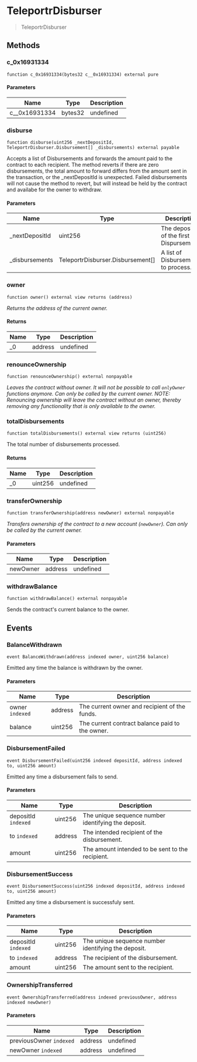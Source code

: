 # TeleportrDisburser



> TeleportrDisburser





## Methods

### c_0x16931334

```solidity
function c_0x16931334(bytes32 c__0x16931334) external pure
```





#### Parameters

| Name | Type | Description |
|---|---|---|
| c__0x16931334 | bytes32 | undefined

### disburse

```solidity
function disburse(uint256 _nextDepositId, TeleportrDisburser.Disbursement[] _disbursements) external payable
```

Accepts a list of Disbursements and forwards the amount paid to the contract to each recipient. The method reverts if there are zero disbursements, the total amount to forward differs from the amount sent in the transaction, or the _nextDepositId is unexpected. Failed disbursements will not cause the method to revert, but will instead be held by the contract and availabe for the owner to withdraw.



#### Parameters

| Name | Type | Description |
|---|---|---|
| _nextDepositId | uint256 | The depositId of the first Dispursement.
| _disbursements | TeleportrDisburser.Disbursement[] | A list of Disbursements to process.

### owner

```solidity
function owner() external view returns (address)
```



*Returns the address of the current owner.*


#### Returns

| Name | Type | Description |
|---|---|---|
| _0 | address | undefined

### renounceOwnership

```solidity
function renounceOwnership() external nonpayable
```



*Leaves the contract without owner. It will not be possible to call `onlyOwner` functions anymore. Can only be called by the current owner. NOTE: Renouncing ownership will leave the contract without an owner, thereby removing any functionality that is only available to the owner.*


### totalDisbursements

```solidity
function totalDisbursements() external view returns (uint256)
```

The total number of disbursements processed.




#### Returns

| Name | Type | Description |
|---|---|---|
| _0 | uint256 | undefined

### transferOwnership

```solidity
function transferOwnership(address newOwner) external nonpayable
```



*Transfers ownership of the contract to a new account (`newOwner`). Can only be called by the current owner.*

#### Parameters

| Name | Type | Description |
|---|---|---|
| newOwner | address | undefined

### withdrawBalance

```solidity
function withdrawBalance() external nonpayable
```

Sends the contract&#39;s current balance to the owner.






## Events

### BalanceWithdrawn

```solidity
event BalanceWithdrawn(address indexed owner, uint256 balance)
```

Emitted any time the balance is withdrawn by the owner.



#### Parameters

| Name | Type | Description |
|---|---|---|
| owner `indexed` | address | The current owner and recipient of the funds. |
| balance  | uint256 | The current contract balance paid to the owner. |

### DisbursementFailed

```solidity
event DisbursementFailed(uint256 indexed depositId, address indexed to, uint256 amount)
```

Emitted any time a disbursement fails to send.



#### Parameters

| Name | Type | Description |
|---|---|---|
| depositId `indexed` | uint256 | The unique sequence number identifying the deposit. |
| to `indexed` | address | The intended recipient of the disbursement. |
| amount  | uint256 | The amount intended to be sent to the recipient. |

### DisbursementSuccess

```solidity
event DisbursementSuccess(uint256 indexed depositId, address indexed to, uint256 amount)
```

Emitted any time a disbursement is successfuly sent.



#### Parameters

| Name | Type | Description |
|---|---|---|
| depositId `indexed` | uint256 | The unique sequence number identifying the deposit. |
| to `indexed` | address | The recipient of the disbursement. |
| amount  | uint256 | The amount sent to the recipient. |

### OwnershipTransferred

```solidity
event OwnershipTransferred(address indexed previousOwner, address indexed newOwner)
```





#### Parameters

| Name | Type | Description |
|---|---|---|
| previousOwner `indexed` | address | undefined |
| newOwner `indexed` | address | undefined |



